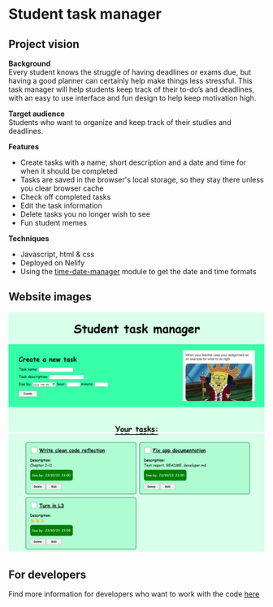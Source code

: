 # Student task manager
## Project vision

**Background**  
Every student knows the struggle of having deadlines or exams due, but having a good planner can certainly help make things less stressful. This task manager will help students keep track of their to-do’s and deadlines, with an easy to use interface and fun design to help keep motivation high.

**Target audience**  
Students who want to organize and keep track of their studies and deadlines.

**Features**  
- Create tasks with a name, short description and a date and time for when it should be completed
- Tasks are saved in the browser's local storage, so they stay there unless you clear browser cache
- Check off completed tasks
- Edit the task information
- Delete tasks you no longer wish to see
- Fun student memes

**Techniques**
- Javascript, html & css
- Deployed on Nelify
- Using the [time-date-manager](https://www.npmjs.com/package/time-date-manager) module to get the date and time formats

## Website images
![website image 1](example-img1.png)
![website image 2](example-img2.png)

## For developers
Find more information for developers who want to work with the code [here](developer.md)
